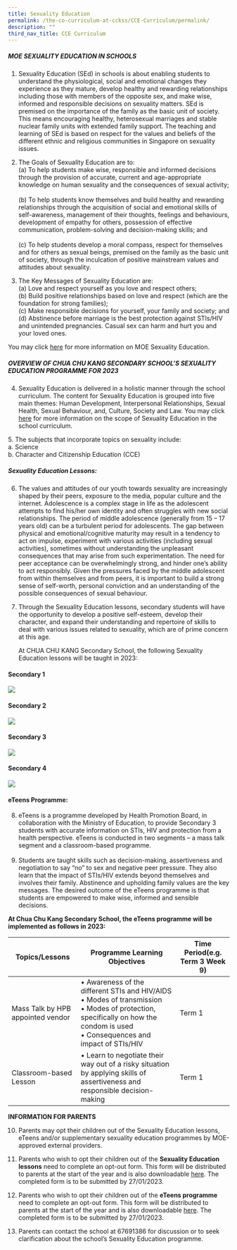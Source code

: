 ```yaml
---
title: Sexuality Education
permalink: /the-co-curriculum-at-cckss/CCE-Curriculum/permalink/
description: ""
third_nav_title: CCE Curriculum
---
```

##### MOE SEXUALITY EDUCATION IN SCHOOLS

1. Sexuality Education (SEd) in schools is about enabling students to understand the physiological, social and emotional changes they experience as they mature, develop healthy and rewarding relationships including those with members of the opposite sex, and make wise, informed and responsible decisions on sexuality matters. SEd is premised on the importance of the family as the basic unit of society. This means encouraging healthy, heterosexual marriages and stable nuclear family units with extended family support. The teaching and learning of SEd is based on respect for the values and beliefs of the different ethnic and religious communities in Singapore on sexuality issues.
<br><p>

2.	The Goals of Sexuality Education are to: 
<br>(a)	To help students make wise, responsible and informed decisions through the provision of accurate, current and age-appropriate knowledge on human sexuality and the consequences of sexual activity;
<br><br>(b)	To help students know themselves and build healthy and rewarding relationships through the acquisition of social and emotional skills of self-awareness, management of their thoughts, feelings and behaviours, development of empathy for others, possession of effective communication, problem-solving and decision-making skills; and
<br><br>(c)	To help students develop a moral compass, respect for themselves and for others as sexual beings, premised on the family as the basic unit of society, through the inculcation of positive mainstream values and attitudes about sexuality. 
<br></p><p>
3.	The Key Messages of Sexuality Education are:
<br>(a)	Love and respect yourself as you love and respect others;
<br>(b)	Build positive relationships based on love and respect (which are the foundation for strong families);
<br>(c)	Make responsible decisions for yourself, your family and society; and
<br>(d)	Abstinence before marriage is the best protection against STIs/HIV and unintended pregnancies. Casual sex can harm and hurt you and your loved ones.

You may click [here](https://go.gov.sg/moe-sexuality-education) for more information on MOE Sexuality Education. 


##### OVERVIEW OF CHUA CHU KANG SECONDARY SCHOOL’S SEXUALITY EDUCATION PROGRAMME FOR 2023

4.	Sexuality Education is delivered in a holistic manner through the school curriculum. The content for Sexuality Education is grouped into five main themes: Human Development, Interpersonal Relationships, Sexual Health, Sexual Behaviour, and, Culture, Society and Law. You may click [here](https://go.gov.sg/moe-sexuality-education-scope) for more information on the scope of Sexuality Education in the school curriculum.
</p><p>
5.	The subjects that incorporate topics on sexuality include: 
<br>a.	Science 
<br>b.	Character and Citizenship Education (CCE)


##### Sexuality Education Lessons: 

6.	The values and attitudes of our youth towards sexuality are increasingly shaped by their peers, exposure to the media, popular culture and the internet. Adolescence is a complex stage in life as the adolescent attempts to find his/her own identity and often struggles with new social relationships. The period of middle adolescence (generally from 15 – 17 years old) can be a turbulent period for adolescents. The gap between physical and emotional/cognitive maturity may result in a tendency to act on impulse, experiment with various activities (including sexual activities), sometimes without understanding the unpleasant consequences that may arise from such experimentation. The need for peer acceptance can be overwhelmingly strong, and hinder one’s ability to act responsibly.  Given the pressures faced by the middle adolescent from within themselves and from peers, it is important to build a strong sense of self-worth, personal conviction and an understanding of the possible consequences of sexual behaviour. 
<br></p><p>
7.	Through the Sexuality Education lessons, secondary students will have the opportunity to develop a positive self-esteem, develop their character, and expand their understanding and repertoire of skills to deal with various issues related to sexuality, which are of prime concern at this age. 
<br></p><p>
At CHUA CHU KANG Secondary School, the following Sexuality Education lessons will be taught in 2023:

#### Secondary 1

![](/images/The%20Co%20Curriculum%20At%20Cckss/CCE/Sec1_SeD.jpg)

#### Secondary 2
![](/images/The%20Co%20Curriculum%20At%20Cckss/CCE/Sec2_SeD.jpg)

#### Secondary 3
![](/images/The%20Co%20Curriculum%20At%20Cckss/CCE/Sec3_SeD.jpg)

#### Secondary 4
![](/images/The%20Co%20Curriculum%20At%20Cckss/CCE/Sec4_SeD.jpg)

#### eTeens Programme: 

8.	eTeens is a programme developed by Health Promotion Board, in collaboration with the Ministry of Education, to provide Secondary 3 students with accurate information on STIs, HIV and protection from a health perspective. eTeens is conducted in two segments – a mass talk segment and a classroom-based programme.
<br><br>
9.	Students are taught skills such as decision-making, assertiveness and negotiation to say “no” to sex and negative peer pressure. They also learn that the impact of STIs/HIV extends beyond themselves and involves their family. Abstinence and upholding family values are the key messages. The desired outcome of the eTeens programme is that students are empowered to make wise, informed and sensible decisions.

**At Chua Chu Kang Secondary School, the eTeens programme will be implemented as follows in 2023:**

|  Topics/Lessons		| Programme Learning Objectives 	| Time Period(e.g. Term 3 Week 9) 	|			
|---	|---	|---	| 
 |  Mass Talk by HPB appointed vendor | •	 Awareness of the different STIs and HIV/AIDS  <br> •	Modes of transmission<br>•	Modes of protection, specifically on how the condom is used <br>•	Consequences and impact of STIs/HIV | Term 1
|Classroom-based Lesson | •	Learn to negotiate their way out of a risky situation by applying skills of assertiveness and responsible decision-making | Term 1 
	
	
**INFORMATION FOR PARENTS**
	
10.	Parents may opt their children out of the Sexuality Education lessons, eTeens and/or supplementary sexuality education programmes by MOE-approved external providers. 
<br></p><p>
11.	Parents who wish to opt their children out of the **Sexuality Education lessons** need to complete an opt-out form. This form will be distributed to parents at the start of the year and is also downloadable [here](/files/SED/annex%20a%20sed%20opt%20out%20form.pdf). The completed form is to be submitted by 27/01/2023.
<br></p><p>
12.	Parents who wish to opt their children out of the **eTeens programme** need to complete an opt-out form. This form will be distributed to parents at the start of the year and is also downloadable [here](/files/SED/annex%20b%20eteens%20opt%20out%20form.pdf). The completed form is to be submitted by 27/01/2023.
<br></p><p>
13.	Parents can contact the school at 67691386 for discussion or to seek clarification about the school’s Sexuality Education programme.
	
</p>